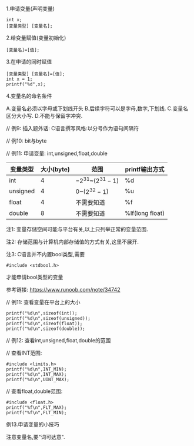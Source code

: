 1.申请变量(声明变量)

```
int x;
[变量类型] [变量名];
```

2.给变量赋值(变量初始化)

```
[变量名]=[值];
```



3.在申请的同时赋值

```
[变量类型] [变量名]=[值];
int x = 1;
printf("%d",x);
```



4.变量名的命名条件

A.变量名必须以字母或下划线开头
B.后续字符可以是字母,数字,下划线.
C.变量名区分大小写.
D.不能与保留字冲突.




// 例9: 插入题外话: C语言撰写风格:以分号作为语句间隔符


// 例10: bit与byte



// 例11: 申请变量: int,unsigned,float,double

| 变量类型 | 大小(byte) | 范围                   | printf输出方式  |
| -------- | ---------- | ---------------------- | --------------- |
| int      | 4          | $-2^{31}$~($2^{31}-1$) | %d              |
| unsigned | 4          | 0~($2^{32}-1$)         | %u              |
| float    | 4          | 不需要知道             | %f              |
| double   | 8          | 不需要知道             | %lf(long float) |

注1: 变量存储空间可能与平台有关,以上只列举正常的变量范围.

注2: 存储范围与计算机内部存储值的方式有关,这里不展开.

注3: C语言并不内置bool类型,需要

```
#include <stdbool.h>
```

才能申请bool类型的变量

参考链接: https://www.runoob.com/note/34742



// 例11: 查看变量在平台上的大小

```
printf("%d\n",sizeof(int));
printf("%d\n",sizeof(unsigned));
printf("%d\n",sizeof(float));
printf("%d\n",sizeof(double));
```





// 例12: 查看int,unsigned,float,double的范围

// 查看INT范围:

```
#include <limits.h>
printf("%d\n",INT_MIN);
printf("%d\n",INT_MAX);
printf("%d\n",UINT_MAX);
```



// 查看float,double范围:

```
#include <float.h>
printf("%f\n",FLT_MAX);
printf("%f\n",FLT_MIN);
```



例13.申请变量的小技巧

注意变量名,要"词可达意".
